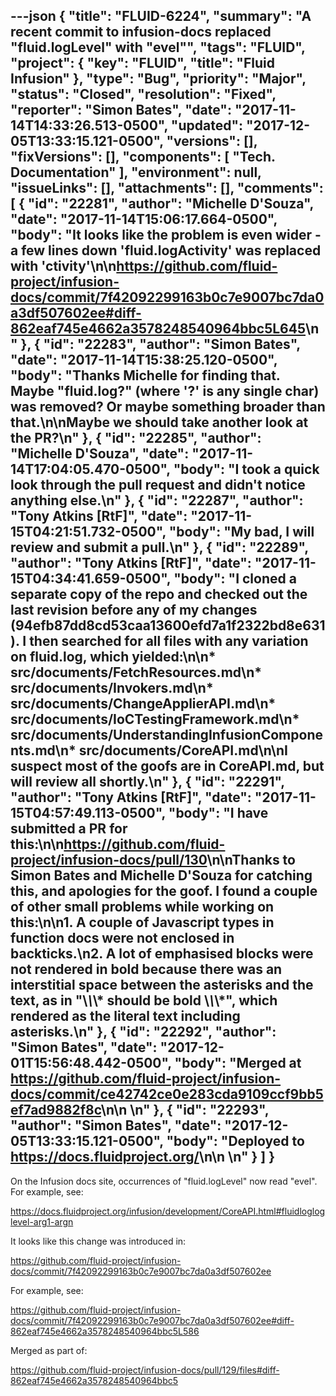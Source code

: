 ---json
{
  "title": "FLUID-6224",
  "summary": "A recent commit to infusion-docs replaced \"fluid.logLevel\" with \"evel\"",
  "tags": "FLUID",
  "project": {
    "key": "FLUID",
    "title": "Fluid Infusion"
  },
  "type": "Bug",
  "priority": "Major",
  "status": "Closed",
  "resolution": "Fixed",
  "reporter": "Simon Bates",
  "date": "2017-11-14T14:33:26.513-0500",
  "updated": "2017-12-05T13:33:15.121-0500",
  "versions": [],
  "fixVersions": [],
  "components": [
    "Tech. Documentation"
  ],
  "environment": null,
  "issueLinks": [],
  "attachments": [],
  "comments": [
    {
      "id": "22281",
      "author": "Michelle D'Souza",
      "date": "2017-11-14T15:06:17.664-0500",
      "body": "It looks like the problem is even wider - a few lines down 'fluid.logActivity' was replaced with 'ctivity'\n\n<https://github.com/fluid-project/infusion-docs/commit/7f42092299163b0c7e9007bc7da0a3df507602ee#diff-862eaf745e4662a3578248540964bbc5L645>\n"
    },
    {
      "id": "22283",
      "author": "Simon Bates",
      "date": "2017-11-14T15:38:25.120-0500",
      "body": "Thanks Michelle for finding that. Maybe \"fluid.log?\" (where '?' is any single char) was removed? Or maybe something broader than that.\n\nMaybe we should take another look at the PR?\n"
    },
    {
      "id": "22285",
      "author": "Michelle D'Souza",
      "date": "2017-11-14T17:04:05.470-0500",
      "body": "I took a quick look through the pull request and didn't notice anything else.\n"
    },
    {
      "id": "22287",
      "author": "Tony Atkins [RtF]",
      "date": "2017-11-15T04:21:51.732-0500",
      "body": "My bad, I will review and submit a pull.\n"
    },
    {
      "id": "22289",
      "author": "Tony Atkins [RtF]",
      "date": "2017-11-15T04:34:41.659-0500",
      "body": "I cloned a separate copy of the repo and checked out the last revision before any of my changes (94efb87dd8cd53caa13600efd7a1f2322bd8e631).  I then searched for all files with any variation on fluid.log, which yielded:\n\n* src/documents/FetchResources.md\n* src/documents/Invokers.md\n* src/documents/ChangeApplierAPI.md\n* src/documents/IoCTestingFramework.md\n* src/documents/UnderstandingInfusionComponents.md\n* src/documents/CoreAPI.md\n\nI suspect most of the goofs are in CoreAPI.md, but will review all shortly.\n"
    },
    {
      "id": "22291",
      "author": "Tony Atkins [RtF]",
      "date": "2017-11-15T04:57:49.113-0500",
      "body": "I have submitted a PR for this:\n\n<https://github.com/fluid-project/infusion-docs/pull/130>\n\nThanks to Simon Bates and Michelle D'Souza for catching this, and apologies for the goof.  I found a couple of other small problems while working on this:\n\n1. A couple of Javascript types in function docs were not enclosed in backticks.\n2. A lot of emphasised blocks were not rendered in bold because there was an interstitial space between the asterisks and the text, as in \"\\*\\*\\* should be bold \\*\\*\\*\", which rendered as the literal text including asterisks.\n"
    },
    {
      "id": "22292",
      "author": "Simon Bates",
      "date": "2017-12-01T15:56:48.442-0500",
      "body": "Merged at <https://github.com/fluid-project/infusion-docs/commit/ce42742ce0e283cda9109ccf9bb5ef7ad9882f8c>\n\n \n"
    },
    {
      "id": "22293",
      "author": "Simon Bates",
      "date": "2017-12-05T13:33:15.121-0500",
      "body": "Deployed to <https://docs.fluidproject.org/>\n\n \n"
    }
  ]
}
---
On the Infusion docs site, occurrences of "fluid.logLevel" now read "evel". For example, see:

<https://docs.fluidproject.org/infusion/development/CoreAPI.html#fluidlogloglevel-arg1-argn>

It looks like this change was introduced in:

<https://github.com/fluid-project/infusion-docs/commit/7f42092299163b0c7e9007bc7da0a3df507602ee>

For example, see:

<https://github.com/fluid-project/infusion-docs/commit/7f42092299163b0c7e9007bc7da0a3df507602ee#diff-862eaf745e4662a3578248540964bbc5L586>

Merged as part of:

<https://github.com/fluid-project/infusion-docs/pull/129/files#diff-862eaf745e4662a3578248540964bbc5>

        